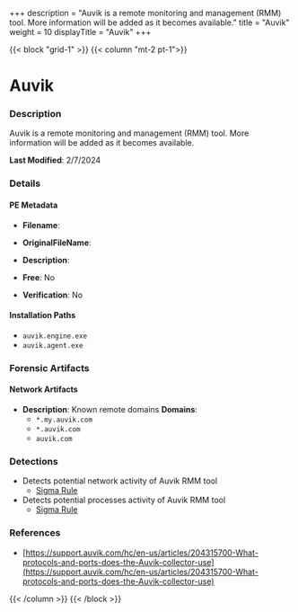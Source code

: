 +++
description = "Auvik is a remote monitoring and management (RMM) tool. More information will be added as it becomes available."
title = "Auvik"
weight = 10
displayTitle = "Auvik"
+++


{{< block "grid-1" >}}
{{< column "mt-2 pt-1">}}

# Auvik


### Description

Auvik is a remote monitoring and management (RMM) tool. More information will be added as it becomes available.



**Last Modified**: 2/7/2024

### Details


#### PE Metadata
- **Filename**: 
- **OriginalFileName**: 
- **Description**: 


- **Free**: No

- **Verification**: No




#### Installation Paths
- `auvik.engine.exe`
- `auvik.agent.exe`

### Forensic Artifacts




#### Network Artifacts
- **Description**: Known remote domains  **Domains**:
    - `*.my.auvik.com`
    - `*.auvik.com`
    - `auvik.com`


### Detections
- Detects potential network activity of Auvik RMM tool
  - [Sigma Rule](https://github.com/magicsword-io/LOLRMM/blob/main/detections/sigma/auvik_network_sigma.yml)
- Detects potential processes activity of Auvik RMM tool
  - [Sigma Rule](https://github.com/magicsword-io/LOLRMM/blob/main/detections/sigma/auvik_processes_sigma.yml)

### References
- [https://support.auvik.com/hc/en-us/articles/204315700-What-protocols-and-ports-does-the-Auvik-collector-use](https://support.auvik.com/hc/en-us/articles/204315700-What-protocols-and-ports-does-the-Auvik-collector-use)



{{< /column >}}
{{< /block >}}
